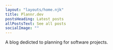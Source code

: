 ```yaml
---
layout: "layouts/home.njk"
title: Plannr.dev
postsHeading: Latest posts
allPostsText: See all posts
socialImage: ""
---
```


A blog dedicted to planning for software projects.